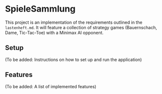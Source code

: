 # SpieleSammlung

This project is an implementation of the requirements outlined in the `lastenheft.md`.
It will feature a collection of strategy games (Bauernschach, Dame, Tic-Tac-Toe)
with a Minimax AI opponent.

## Setup

(To be added: Instructions on how to set up and run the application)

## Features

(To be added: A list of implemented features) 
